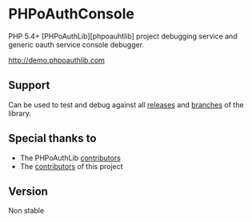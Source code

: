 PHPoAuthConsole
===============

PHP 5.4+ [PHPoAuthLib][phpoauhtlib] project debugging service and generic oauth service console debugger.

http://demo.phpoauthlib.com

Support
-------

Can be used to test and debug against all [releases][releases] and [branches][branches] of the library.

Special thanks to
-----------------

- The PHPoAuthLib [contributors][phpoauthlibcontrib]
- The [contributors][contributors] of this project

Version
-------

Non stable

[phpoauthlib]: https://github.com/Lusitanian/PHPoAuthLib
[phpoauthlibcontrib]: https://github.com/Lusitanian/PHPoAuthLib/graphs/contributors
[contributors]: https://github.com/PeeHaa/PHPoAuthConsole/graphs/contributors
[releases]: https://github.com/PeeHaa/PHPoAuthConsole/releases
[branches]: https://github.com/PeeHaa/PHPoAuthConsole/branches
